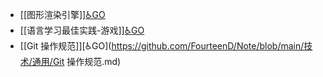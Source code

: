 - [[图形渲染引擎]][♿GO](https://github.com/FourteenD/Note/blob/main/技术/通用/图形渲染引擎.md)
- [[语言学习最佳实践-游戏]][♿GO](https://github.com/FourteenD/Note/blob/main/技术/通用/语言学习最佳实践-游戏.md)
- [[Git 操作规范]][♿GO](https://github.com/FourteenD/Note/blob/main/技术/通用/Git 操作规范.md)
